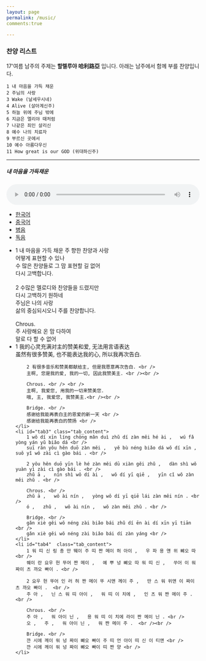 ```yaml
---
layout: page
permalink: /music/
comments:true

---
```



### 찬양 리스트

17'여름 남주의 주제는 **할렐루야 哈利路亞** 입니다. 
아래는 남주에서 함께 부를 찬양입니다. 

    1 내 마음을 가득 채운
    2 주님의 사랑
    3 Wake (날세우시네)
    4 Alive (살아계신주)
    5 하늘 위에 주님 밖에
    6 지금은 엘리야 때처럼
    7 나같은 죄인 살리신
    8 예수 나의 치료자
    9 부르신 곳에서
    10 예수 아름다우신
    11 How great is our GOD (위대하신주)  

---

##### 내 마음을 가득채운

<audio controls preload="auto" style="width:100%;">
    <source src="../music/track_1.acc" type="audio/mp4">
    <source src="../music/track_1.mp3" type="audio/mpeg">
</audio>

<ul class="tab_tit">
    <li><a href="#tab_1">한국어</a></li>
    <li><a href="#tab_2">중국어</a></li>
    <li><a href="#tab_3">병음</a></li>
    <li><a href="#tab_4">독음</a></li>
</ul>

<ul>
    <li id="tab1" class="tab_content">
        1 내 마음을 가득 채운 주 향한 찬양과 사랑 <br />
        어떻게 표현할 수 있나 <br />
        수 많은 찬양들로 그 맘 표현할 길 없어 <br />
        다시 고백합니다. <br /><br />
        2 수많은 멜로디와 찬양들을 드렸지만 <br />
        다시 고백하기 원하네 <br />
        주님은 나의 사랑 <br />
        삶의 중심되시오니 주를 찬양합니다.<br /><br />
        Chrous. <br />
        주 사랑해요 온 맘 다하여 <br />
        말로 다 할 수 없어 <br />
    </li>
    <li  id="tab2" class="tab_content" >
        1 我的心灵充满对主的赞美和爱, 无法用言语表达 <br />
        虽然有很多赞美, 也不能表达我的心, 所以我再次告白. <br />
         
        2 有很多音乐和赞美都献给主, 但是我愿意再次告白. <br />
        主啊, 您是我的爱, 我的一切, 因此我赞美主. <br /><br />
        
        Chrous. <br /> <br />
        主啊, 我爱您, 用我的一切来赞美您.
        哦, 主, 我爱您, 我赞美主.<br /><br />
        
        Bridge. <br />
        感谢给我能再表白主的恩爱的新一天 <br />
        感谢给我能再表白的赞扬 <br />
    </li>
    <li id="tab3" class="tab_content"> 
        1 wǒ dí xīn líng chōng mǎn duì zhǔ dí zàn měi hé ài ,   wú fǎ yòng yán yǔ biǎo dá <br /> 
        suī rán yǒu hěn duō zàn měi ,   yě bù néng biǎo dá wǒ dí xīn ,   suǒ yǐ wǒ zài cì gào bái . <br /> 
        
        2 yǒu hěn duō yīn lè hé zàn měi dū xiàn gěi zhǔ ,   dàn shì wǒ yuàn yì zài cì gào bái . <br />
        zhǔ ā ,   nín shì wǒ dí ài ,   wǒ dí yī qiē ,   yīn cǐ wǒ zàn měi zhǔ . <br />
        
        Chrous. <br />
        zhǔ ā ,   wǒ ài nín ,   yòng wǒ dí yī qiē lái zàn měi nín . <br /> 
        ó ,   zhǔ ,   wǒ ài nín ,   wǒ zàn měi zhǔ . <br />  
        
        Bridge. <br />
        gǎn xiè gěi wǒ néng zài biǎo bái zhǔ dí ēn ài dí xīn yī tiān <br /> 
        gǎn xiè gěi wǒ néng zài biǎo bái dí zàn yáng <br />
    </li>
    <li id="tab4"  class="tab_content">
        1 워 띠 신 링 총 만 뛔이 주 띠 짠 메이 허 아이 ,   우 파 용 얜 위 뺘오 따 <br /> 
        쒜이 란 요우 헌 뚜어 짠 메이 ,   예 뿌 넝 뺘오 따 워 띠 신 ,   쑤어 이 워 짜이 츠 까오 빠이 . <br />
        
        2 요우 헌 뚜어 인 러 허 짠 메이 뚜 시앤 께이 주 ,   딴 스 워 위앤 이 짜이 츠 까오 빠이 .  <br />
        주 아 ,   닌 스 워 띠 아이 ,   워 띠 이 치에 ,   인 츠 워 짠 메이 주 .  <br />
        
        Chrous. <br />
        주 아 ,   워 아이 닌 ,   용 워 띠 이 치에 라이 짠 메이 닌 . <br />
        오 ,   주 ,   워 아이 닌 ,   워 짠 메이 주 .  <br /><br />
        
        Bridge. <br />
        깐 시에 께이 워 넝 짜이 뺘오 빠이 주 띠 언 아이 띠 신 이 티앤 <br />
        깐 시에 께이 워 넝 짜이 뺘오 빠이 띠 짠 양 <br />
    </li>
</ul>

